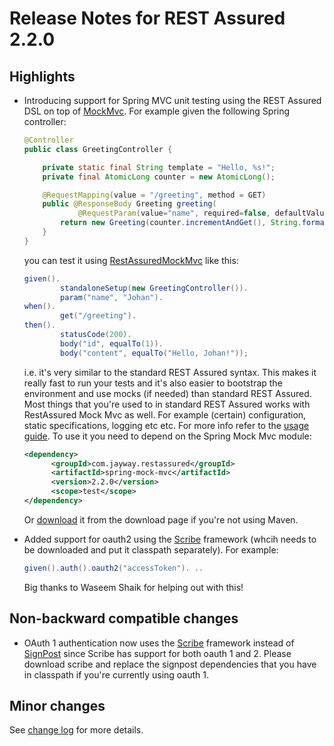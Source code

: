 # Release Notes for REST Assured 2.2.0 #

## Highlights ##
* Introducing support for Spring MVC unit testing using the REST Assured DSL on top of [MockMvc](http://docs.spring.io/spring/docs/4.0.0.RELEASE/javadoc-api/org/springframework/test/web/servlet/MockMvc.html). For example given the following Spring controller:
  
  ```java
  @Controller
  public class GreetingController {
  
      private static final String template = "Hello, %s!";
      private final AtomicLong counter = new AtomicLong();
  
      @RequestMapping(value = "/greeting", method = GET)
      public @ResponseBody Greeting greeting(
              @RequestParam(value="name", required=false, defaultValue="World") String name) {
          return new Greeting(counter.incrementAndGet(), String.format(template, name));
      }
  }
  ```
  you can test it using [RestAssuredMockMvc](http://rest-assured.googlecode.com/svn/tags/2.2.0/apidocs/com/jayway/restassured/module/mockmvc/RestAssuredMockMvc.html) like this:
  
  ```java
  given().
          standaloneSetup(new GreetingController()).
          param("name", "Johan").
  when().
          get("/greeting").
  then().
          statusCode(200).
          body("id", equalTo(1)).
          body("content", equalTo("Hello, Johan!"));  
  ```
  i.e. it's very similar to the standard REST Assured syntax. This makes it really fast to run your tests and it's also easier to bootstrap the environment and use mocks (if needed) than standard REST Assured. Most things that you're used to in standard REST Assured works with RestAssured Mock Mvc as well. For example (certain) configuration, static specifications, logging etc etc. For more info refer to the [usage guide](Usage#Spring_Mock_Mvc_Module). To use it you need to depend on the Spring Mock Mvc module:
  
  ```xml
  <dependency>
        <groupId>com.jayway.restassured</groupId>
        <artifactId>spring-mock-mvc</artifactId>
        <version>2.2.0</version>
        <scope>test</scope>
  </dependency>
  ```
  Or [download](https://rest-assured.googlecode.com/files/spring-mock-mvc-2.2.0-dist.zip) it from the download page if you're not using Maven.
* Added support for oauth2 using the [Scribe](https://github.com/fernandezpablo85/scribe-java) framework (whcih needs to be downloaded and put it classpath separately). For example:
  
  ```java
  given().auth().oauth2("accessToken"). .. 
  ```
  Big thanks to Waseem Shaik for helping out with this!

## Non-backward compatible changes ##
* OAuth 1 authentication now uses the [Scribe](https://github.com/fernandezpablo85/scribe-java)  framework instead of [SignPost](https://code.google.com/p/oauth-signpost/) since Scribe has support for both oauth 1 and 2. Please download scribe and replace the signpost dependencies that you have in classpath if you're currently using oauth 1.

## Minor changes ##
See [change log](http://github.com/jayway/rest-assured/raw/master/changelog.txt) for more details.